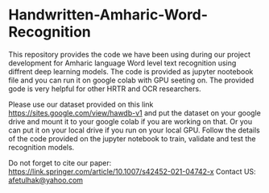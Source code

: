# Handwritten-Amharic-Word-Recognition
This repository provides the code we have been using during our project development for Amharic language Word level text recognition using diffrent deep learning models. The code is provided as jupyter nootebook file and you can run it on google colab with GPU seeting on. The provided gode is very helpful for other HRTR and OCR researchers.

Please use our dataset provided on this link https://sites.google.com/view/hawdb-v1 and put the dataset on your google drive and mount it to your google colab if you are working on that. Or you can put it on your local drive if you run on your local GPU. Follow the details of the code provided on the jupyter notebook to train, validate and test the recognition models. 

Do not forget to cite our paper: https://link.springer.com/article/10.1007/s42452-021-04742-x
Contact US: afetulhak@yahoo.com
